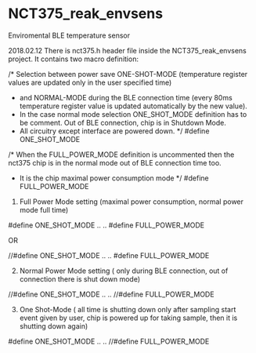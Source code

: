 # NCT375_reak_envsens
Enviromental BLE temperature sensor

2018.02.12
There is nct375.h header file inside the NCT375_reak_envsens project. It contains two macro definition:

/* Selection between power save ONE-SHOT-MODE (temperature register values are updated only in the user specified time)
 * and NORMAL-MODE during the BLE connection time (every 80ms temperature register value is updated automatically by the new value).
 * In the case normal mode selection ONE_SHOT_MODE definition has to be comment. Out of BLE connection, chip is in Shutdown Mode.
 * All circuitry except interface are powered down. */
#define ONE_SHOT_MODE

/* When the FULL_POWER_MODE definition is uncommented then the nct375 chip is in the normal mode out of BLE connection time too.
 * It is the chip maximal power consumption mode */
#define FULL_POWER_MODE


1)	Full Power Mode setting (maximal power consumption, normal power mode full time)
 
#define ONE_SHOT_MODE
..
..
#define FULL_POWER_MODE
 
OR

//#define ONE_SHOT_MODE
..
..
#define FULL_POWER_MODE

2)	Normal Power Mode setting ( only during BLE connection, out of connection there is shut down mode)

//#define ONE_SHOT_MODE
..
..
//#define FULL_POWER_MODE

3)	One Shot-Mode ( all time is shutting down only after sampling start event given by user, chip is powered up for taking sample, then it is shutting down again)

#define ONE_SHOT_MODE
..
..
//#define FULL_POWER_MODE


